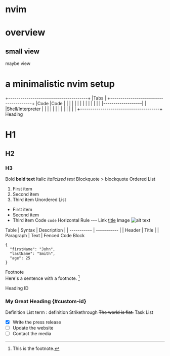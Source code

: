 # nvim
overview
========
small view
----------
maybe view

a minimalistic nvim setup
=========================
+---------------------------------------+
|Tabs                                   |
+---------------------------------------+
|Code               |Code               |
|                   |                   |
|                   |                   |
|                   |                   |
|                   |                   |
|                   |-------------------|
|                   |Shell/Interpreter  |
|                   |                   |
|                   |                   |
|                   |                   |
|                   |                   |
+---------------------------------------+
Heading
  # H1
  ## H2
  ### H3
Bold	**bold text**
Italic	*italicized text*
Blockquote	> blockquote
Ordered List
  1. First item
  2. Second item
  3. Third item
Unordered List	
  - First item
  - Second item
  - Third item
Code	`code`
Horizontal Rule	---
Link	[title](https://www.example.com)
Image	![alt text](image.jpg)

Table
  | Syntax | Description |
  | ----------- | ----------- |
  | Header | Title |
  | Paragraph | Text |
Fenced Code Block
  ```
  {
    "firstName": "John",
    "lastName": "Smith",
    "age": 25
  }
  ```
Footnote	
  Here's a sentence with a footnote. [^1]
  [^1]: This is the footnote.

Heading ID
  ### My Great Heading {#custom-id}
Definition List
  term
  : definition
Strikethrough	~~The world is flat.~~
Task List
  - [x] Write the press release
  - [ ] Update the website
  - [ ] Contact the media 
